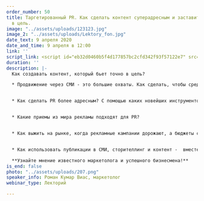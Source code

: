 ```yaml
---
order_number: 50
title: Таргетированный PR. Как сделать контент суперадресным и заставить бить точно
  в цель.
image: "../assets/uploads/123123.jpg"
image_2: "../assets/uploads/Lektory_fon.jpg"
date_text: 9 апреля 2020
date_and_time: 9 апреля в 12:00
link: ''
script_link: <script id="eb32d0460b5f4d177857bc2cfd342f93f57122e7" src="https://edu.pressfeed.ru/pl/lite/widget/script?id=176708"></script>
duration: ''
description: |-
  Как создавать контент, который бьет точно в цель?

  * Продвижение через СМИ - это большие охваты. Как сделать, чтобы среди читателей гарантированно оказалась ваша аудитория?


  * Как сделать PR более адресным? С помощью каких новейших инструментов таргетированной рекламы?


  * Какие приемы из мира рекламы подходят для PR?


  * Как выжить на рынке, когда рекламные кампании дорожают, а бюджеты сдуваются?


  * Как использовать публикации в СМИ, сторителлинг и контент -  вместе или вместо платных способов лидогенерации?

  **Узнайте мнение известного маркетолога и успешного бизнесмена!**
is_end: false
photo: "../assets/uploads/207.png"
speaker_info: Роман Кумар Виас, маркетолог
webinar_type: Лекторий

---
```

